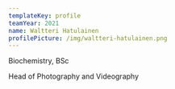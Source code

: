 ```yaml
---
templateKey: profile
teamYear: 2021
name: Waltteri Hatulainen
profilePicture: /img/waltteri-hatulainen.png
---
```

Biochemistry, BSc

Head of Photography and Videography
